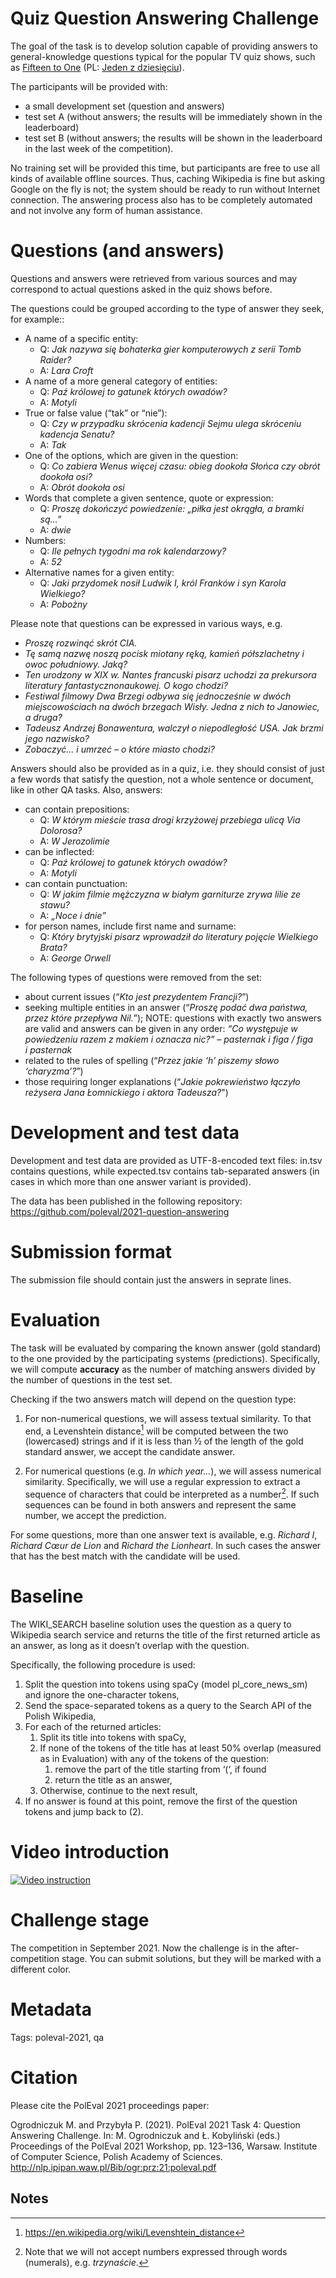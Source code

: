 # Quiz Question Answering Challenge

The goal of the task is to develop solution capable of providing answers to general-knowledge questions typical for  the popular TV quiz shows, such as [Fifteen to One](https://en.wikipedia.org/wiki/Fifteen_to_One) (PL: [Jeden z dziesięciu](https://pl.wikipedia.org/wiki/Jeden_z_dziesi%C4%99ciu)).

The participants will be provided with:

*   a small development set (question and answers)
*   test set A (without answers; the results will be immediately shown in the leaderboard)
*   test set B (without answers; the results will be shown in the leaderboard in the last week of the competition).

No training set will be provided this time, but participants are free to use all kinds of available offline sources. Thus, caching Wikipedia is fine but asking Google on the fly is not; the system should be ready to run without Internet connection. The answering process also has to be completely automated and not involve any form of human assistance.

# Questions (and answers)
Questions and answers were retrieved from various sources and may correspond to actual questions asked in the quiz shows before.

The questions could be grouped according to the type of answer they seek, for example::

*   A name of a specific entity:
    *   Q: _Jak nazywa się bohaterka gier komputerowych z serii Tomb Raider?_
    *   A: _Lara Croft_
*   A name of a more general category of entities:
    *   Q: _Paź królowej to gatunek których owadów?_
    *   A: _Motyli_
*   True or false value (“tak” or “nie”):
    *   Q: _Czy w przypadku skrócenia kadencji Sejmu ulega skróceniu kadencja Senatu?_
    *   A: _Tak_
*   One of the options, which are given in the question:
    *   Q: _Co zabiera Wenus więcej czasu: obieg dookoła Słońca czy obrót dookoła osi?_
    *   A: _Obrót dookoła osi_
*   Words that complete a given sentence, quote or expression:
    *   Q: _Proszę dokończyć powiedzenie: „piłka jest okrągła, a bramki są…”_
    *   A: _dwie_
*   Numbers:
    *   Q: _Ile pełnych tygodni ma rok kalendarzowy?_
    *   A: _52_
*   Alternative names for a given entity:
    *   Q: _Jaki przydomek nosił Ludwik I, król Franków i syn Karola Wielkiego?_
    *   A: _Pobożny_

Please note that questions can be expressed in various ways, e.g.

*   _Proszę rozwinąć skrót CIA._
*   _Tę samą nazwę noszą pocisk miotany ręką, kamień półszlachetny i owoc południowy. Jaką?_
*   _Ten urodzony w XIX w. Nantes francuski pisarz uchodzi za prekursora literatury fantastycznonaukowej. O kogo chodzi?_
*   _Festiwal filmowy Dwa Brzegi odbywa się jednocześnie w dwóch miejscowościach na dwóch brzegach Wisły. Jedna z nich to Janowiec, a druga?_
*   _Tadeusz Andrzej Bonawentura, walczył o niepodległość USA. Jak brzmi jego nazwisko?_
*   _Zobaczyć... i umrzeć – o które miasto chodzi?_

Answers should also be provided as in a quiz, i.e. they should consist of just a few words that satisfy the question, not a whole sentence or document, like in other QA tasks. Also, answers:

*   can contain prepositions:
    *   Q: _W którym mieście trasa drogi krzyżowej przebiega ulicą Via Dolorosa?_
    *   A: _W Jerozolimie_
*   can be inflected:
    *   Q: _Paź królowej to gatunek których owadów?_
    *   A: _Motyli_
*   can contain punctuation:
    *   Q: _W jakim filmie mężczyzna w białym garniturze zrywa lilie ze stawu?_
    *   A: _„Noce i dnie”_
*   for person names, include first name and surname:
    *   Q: _Który brytyjski pisarz wprowadził do literatury pojęcie Wielkiego Brata?_
    *   A: _George Orwell_

The following types of questions were removed from the set:

*   about current issues (“_Kto jest prezydentem Francji?_”)
*   seeking multiple entities in an answer (“_Proszę podać dwa państwa, przez które przepływa Nil._”); NOTE: questions with exactly two answers are valid and answers can be given in any order: _“Co występuje w powiedzeniu razem z makiem i oznacza nic?” – pasternak i figa / figa i pasternak_
*   related to the rules of spelling (“_Przez jakie ‘h’ piszemy słowo ‘charyzma’?_”)
*   those requiring longer explanations (“_Jakie pokrewieństwo łączyło reżysera Jana Łomnickiego i aktora Tadeusza?_")


# Development and test data
Development and test data are provided as UTF-8-encoded text files: in.tsv contains questions, while expected.tsv contains tab-separated answers (in cases in which more than one answer variant is provided).

The data has been published in the following repository: https://github.com/poleval/2021-question-answering

# Submission format
The submission file should contain just the answers in seprate lines.

# Evaluation
The task will be evaluated by comparing the known answer (gold standard) to the one provided by the participating systems (predictions). Specifically, we will compute **accuracy** as the number of matching answers divided by the number of questions in the test set.

Checking if the two answers match will depend on the question type:

1. For non-numerical questions, we will assess textual similarity. To that end, a Levenshtein distance[^1] will be computed between the two (lowercased) strings and if it is less than ½ of the length of the gold standard answer, we accept the candidate answer.

2. For numerical questions (e.g. _In which year…_), we will assess numerical similarity. Specifically, we will use a regular expression to extract a sequence of characters that could be interpreted as a number[^2]. If such sequences can be found in both answers and represent the same number, we accept the prediction.

For some questions, more than one answer text is available, e.g. _Richard I_, _Richard Cœur de Lion_ and _Richard the Lionheart_. In such cases the answer that has the best match with the candidate will be used.


# Baseline
The WIKI_SEARCH baseline solution uses the question as a query to Wikipedia search service and returns the title of the first returned article as an answer, as long as it doesn’t overlap with the question.

Specifically, the following procedure is used:

1. Split the question into tokens using spaCy (model pl_core_news_sm) and ignore the one-character tokens,
1. Send the space-separated tokens as a query to the Search API of the Polish Wikipedia,
1. For each of the returned articles:
   1. Split its title into tokens with spaCy,
   1. If none of the tokens of the title has at least 50% overlap (measured as in Evaluation) with any of the tokens of the question:
      1. remove the part of the title starting from ‘(‘, if found
      1. return the title as an answer,
   1. Otherwise, continue to the next result,
1. If no answer is found at this point, remove the first of the question tokens and jump back to (2).

# Video introduction

[![Video instruction](http://img.youtube.com/vi/Uau1x-oFyuM/0.jpg)](http://www.youtube.com/watch?v=Uau1x-oFyuM "Video instruction")

# Challenge stage

The competition in September 2021. Now the challenge is in the after-competition stage. You can submit solutions,
but they will be marked with a different color.

# Metadata

Tags: poleval-2021, qa

# Citation

Please cite the PolEval 2021 proceedings paper:

Ogrodniczuk M. and Przybyła P. (2021). PolEval 2021 Task 4: Question Answering Challenge. In: M. Ogrodniczuk and Ł. Kobyliński (eds.) Proceedings of the PolEval 2021 Workshop, pp. 123–136, Warsaw. Institute of Computer Science, Polish Academy of Sciences. http://nlp.ipipan.waw.pl/Bib/ogr:prz:21:poleval.pdf

## Notes

[^1]:

     https://en.wikipedia.org/wiki/Levenshtein_distance

[^2]:

     Note that we will not accept numbers expressed through words (numerals), e.g. _trzynaście_.
